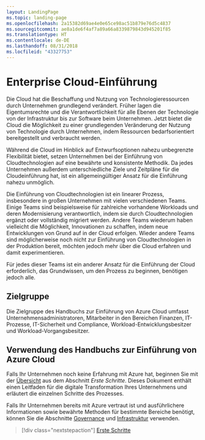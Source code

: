 ```yaml
---
layout: LandingPage
ms.topic: landing-page
ms.openlocfilehash: 2a15382d69ae4e0e65ce98ac51b879e76d5c4837
ms.sourcegitcommit: ae8a1de6f4af7a89a66a8339879843d945201f85
ms.translationtype: HT
ms.contentlocale: de-DE
ms.lasthandoff: 08/31/2018
ms.locfileid: "43327753"
---
```

# <a name="enterprise-cloud-adoption"></a>Enterprise Cloud-Einführung

Die Cloud hat die Beschaffung und Nutzung von Technologieressourcen durch Unternehmen grundlegend verändert. Früher lagen die Eigentumsrechte und die Verantwortlichkeit für alle Ebenen der Technologie von der Infrastruktur bis zur Software beim Unternehmen. Jetzt bietet die Cloud die Möglichkeit zu einer grundlegenden Veränderung der Nutzung von Technologie durch Unternehmen, indem Ressourcen bedarfsorientiert bereitgestellt und verbraucht werden.

Während die Cloud im Hinblick auf Entwurfsoptionen nahezu unbegrenzte Flexibilität bietet, setzen Unternehmen bei der Einführung von Cloudtechnologien auf eine bewährte und konsistente Methodik. Da jedes Unternehmen außerdem unterschiedliche Ziele und Zeitpläne für die Cloudeinführung hat, ist ein allgemeingültiger Ansatz für die Einführung nahezu unmöglich.

Die Einführung von Cloudtechnologien ist ein linearer Prozess, insbesondere in großen Unternehmen mit vielen verschiedenen Teams. Einige Teams sind beispielsweise für zahlreiche vorhandene Workloads und deren Modernisierung verantwortlich, indem sie durch Cloudtechnologien ergänzt oder vollständig migriert werden. Andere Teams wiederum haben vielleicht die Möglichkeit, Innovationen zu schaffen, indem neue Entwicklungen von Grund auf in der Cloud erfolgen. Wieder andere Teams sind möglicherweise noch nicht zur Einführung von Cloudtechnologien in der Produktion bereit, möchten jedoch mehr über die Cloud erfahren und damit experimentieren.

Für jedes dieser Teams ist ein anderer Ansatz für die Einführung der Cloud erforderlich, das Grundwissen, um den Prozess zu beginnen, benötigen jedoch alle.

## <a name="audience"></a>Zielgruppe

Die Zielgruppe des Handbuchs zur Einführung von Azure Cloud umfasst Unternehmensadministratoren, Mitarbeiter in den Bereichen Finanzen, IT-Prozesse, IT-Sicherheit und Compliance, Workload-Entwicklungsbesitzer und Workload-Vorgangsbesitzer.

## <a name="how-to-use-the-azure-cloud-adoption-guide"></a>Verwendung des Handbuchs zur Einführung von Azure Cloud

Falls Ihr Unternehmen noch keine Erfahrung mit Azure hat, beginnen Sie mit der [Übersicht](getting-started/overview.md) aus dem Abschnitt *Erste Schritte*. Dieses Dokument enthält einen Leitfaden für die digitale Transformation Ihres Unternehmens und erläutert die einzelnen Schritte des Prozesses.

Falls Ihr Unternehmen bereits mit Azure vertraut ist und ausführlichere Informationen sowie bewährte Methoden für bestimmte Bereiche benötigt, können Sie die Abschnitte [Governance](governance/overview.md) und [Infrastruktur](infrastructure/basic-workload.md) verwenden.

> [!div class="nextstepaction"]
> [Erste Schritte](getting-started/overview.md)